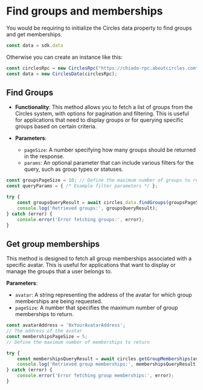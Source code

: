 # Find groups and memberships

You would be requiring to initialize the Circles data property to find groups and get memberships.

```typescript
const data = sdk.data
```

&#x20;Otherwise you can create an instance like this:

```typescript
const circlesRpc = new CirclesRpc("https://chiado-rpc.aboutcircles.com");
const data = new CirclesData(circlesRpc);
```

## Find Groups

* **Functionality**: This method allows you to fetch a list of groups from the Circles system, with options for pagination and filtering. This is useful for applications that need to display groups or for querying specific groups based on certain criteria.
*   **Parameters**:

    * `pageSize`: A number specifying how many groups should be returned in the response.
    * `params`: An optional parameter that can include various filters for the query, such as group types or statuses.



```typescript
const groupsPageSize = 10; // Define the maximum number of groups to return
const queryParams = { /* Example filter parameters */ };

try {
    const groupsQueryResult = await circles.data.findGroups(groupsPageSize, queryParams);
    console.log('Retrieved groups:', groupsQueryResult);
} catch (error) {
    console.error('Error fetching groups:', error);
}
```

## Get group memberships

This method is designed to fetch all group memberships associated with a specific avatar. This is useful for applications that want to display or manage the groups that a user belongs to.

**Parameters**:

* `avatar`: A string representing the address of the avatar for which group memberships are being requested.
* `pageSize`: A number that specifies the maximum number of group memberships to return.

```typescript
const avatarAddress = '0xYourAvatarAddress'; 
// The address of the avatar
const membershipsPageSize = 5; 
// Define the maximum number of memberships to return

try {
    const membershipsQueryResult = await circles.getGroupMemberships(avatarAddress, membershipsPageSize);
    console.log('Retrieved group memberships:', membershipsQueryResult);
} catch (error) {
    console.error('Error fetching group memberships:', error);
}
```
